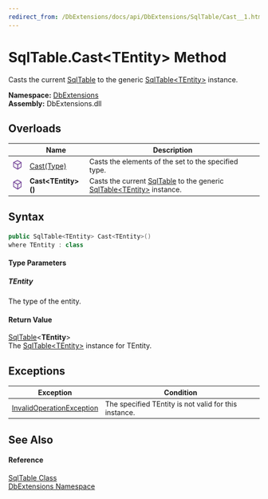 ```yaml
---
redirect_from: /DbExtensions/docs/api/DbExtensions/SqlTable/Cast__1.html
---
```


SqlTable.Cast&lt;TEntity> Method
================================
Casts the current [SqlTable][1] to the generic [SqlTable&lt;TEntity>][2] instance.
  
**Namespace:** [DbExtensions][3]  
**Assembly:** DbExtensions.dll

Overloads
---------

|                  | Name                   | Description                                                                        |
| ---------------- | ---------------------- | ---------------------------------------------------------------------------------- |
| ![Public method] | [Cast(Type)][4]        | Casts the elements of the set to the specified type.                               |
| ![Public method] | **Cast&lt;TEntity>()** | Casts the current [SqlTable][1] to the generic [SqlTable&lt;TEntity>][2] instance. |


Syntax
------

```csharp
public SqlTable<TEntity> Cast<TEntity>()
where TEntity : class

```

#### Type Parameters

##### *TEntity*
The type of the entity.

#### Return Value
[SqlTable][2]&lt;**TEntity**>  
The [SqlTable&lt;TEntity>][2] instance for TEntity.

Exceptions
----------

| Exception                      | Condition                                             |
| ------------------------------ | ----------------------------------------------------- |
| [InvalidOperationException][5] | The specified TEntity is not valid for this instance. |


See Also
--------

#### Reference
[SqlTable Class][1]  
[DbExtensions Namespace][3]  

[1]: README.md
[2]: ../SqlTable_1/README.md
[3]: ../README.md
[4]: Cast.md
[5]: https://learn.microsoft.com/dotnet/api/system.invalidoperationexception
[Public method]: ../../icons/pubmethod.svg "Public method"
